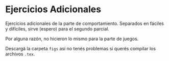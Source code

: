 # Ejercicios Adicionales
Ejercicios adicionales de la parte de comportamiento.
Separados en fáciles y difíciles, sirve (espero) para el segundo parcial.

Por alguna razón, no hicieron lo mismo para la parte de juegos.

Descargá la carpeta ```figs``` así no tenés problemas si querés compilar los archivos ```.tex```.
